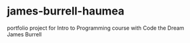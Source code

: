 # james-burrell-haumea
portfolio project for Intro to Programming course with Code the Dream
James Burrell